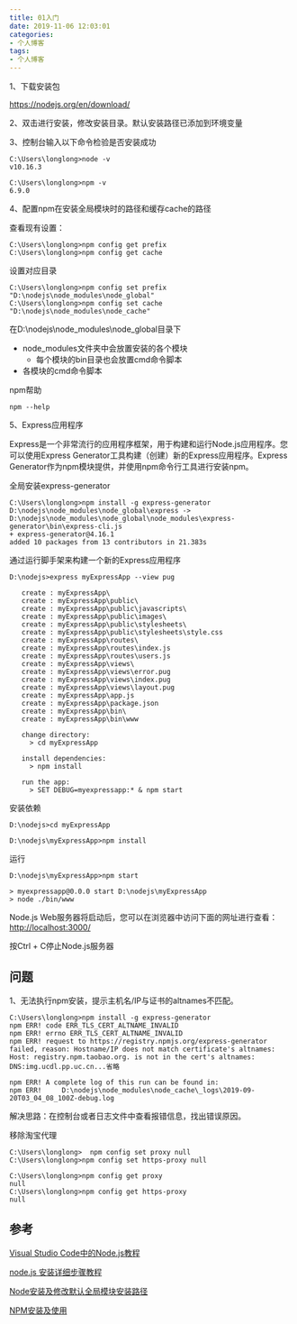 ```yaml
---
title: 01入门
date: 2019-11-06 12:03:01
categories:
- 个人博客
tags:
- 个人博客
---
```


1、下载安装包

<https://nodejs.org/en/download/>

<!-- more -->

2、双击进行安装，修改安装目录。默认安装路径已添加到环境变量

3、控制台输入以下命令检验是否安装成功

```log
C:\Users\longlong>node -v
v10.16.3

C:\Users\longlong>npm -v
6.9.0
```

4、配置npm在安装全局模块时的路径和缓存cache的路径

查看现有设置：

```log
C:\Users\longlong>npm config get prefix
C:\Users\longlong>npm config get cache
```

设置对应目录

```log
C:\Users\longlong>npm config set prefix "D:\nodejs\node_modules\node_global"
C:\Users\longlong>npm config set cache "D:\nodejs\node_modules\node_cache"
```

在D:\nodejs\node_modules\node_global目录下

- node_modules文件夹中会放置安装的各个模块
  - 每个模块的bin目录也会放置cmd命令脚本
- 各模块的cmd命令脚本

npm帮助

```log
npm --help
```

5、Express应用程序

Express是一个非常流行的应用程序框架，用于构建和运行Node.js应用程序。您可以使用Express Generator工具构建（创建）新的Express应用程序。Express Generator作为npm模块提供，并使用npm命令行工具进行安装npm。

全局安装express-generator

```log
C:\Users\longlong>npm install -g express-generator
D:\nodejs\node_modules\node_global\express -> D:\nodejs\node_modules\node_global\node_modules\express-generator\bin\express-cli.js
+ express-generator@4.16.1
added 10 packages from 13 contributors in 21.383s
```

通过运行脚手架来构建一个新的Express应用程序

```log
D:\nodejs>express myExpressApp --view pug

   create : myExpressApp\
   create : myExpressApp\public\
   create : myExpressApp\public\javascripts\
   create : myExpressApp\public\images\
   create : myExpressApp\public\stylesheets\
   create : myExpressApp\public\stylesheets\style.css
   create : myExpressApp\routes\
   create : myExpressApp\routes\index.js
   create : myExpressApp\routes\users.js
   create : myExpressApp\views\
   create : myExpressApp\views\error.pug
   create : myExpressApp\views\index.pug
   create : myExpressApp\views\layout.pug
   create : myExpressApp\app.js
   create : myExpressApp\package.json
   create : myExpressApp\bin\
   create : myExpressApp\bin\www

   change directory:
     > cd myExpressApp

   install dependencies:
     > npm install

   run the app:
     > SET DEBUG=myexpressapp:* & npm start
```

安装依赖

```log
D:\nodejs>cd myExpressApp

D:\nodejs\myExpressApp>npm install
```

运行

```log
D:\nodejs\myExpressApp>npm start

> myexpressapp@0.0.0 start D:\nodejs\myExpressApp
> node ./bin/www
```

Node.js Web服务器将启动后，您可以在浏览器中访问下面的网址进行查看：<http://localhost:3000/>

按Ctrl + C停止Node.js服务器

## 问题

1、无法执行npm安装，提示主机名/IP与证书的altnames不匹配。

```log
C:\Users\longlong>npm install -g express-generator
npm ERR! code ERR_TLS_CERT_ALTNAME_INVALID
npm ERR! errno ERR_TLS_CERT_ALTNAME_INVALID
npm ERR! request to https://registry.npmjs.org/express-generator failed, reason: Hostname/IP does not match certificate's altnames: Host: registry.npm.taobao.org. is not in the cert's altnames: DNS:img.ucdl.pp.uc.cn...省略

npm ERR! A complete log of this run can be found in:
npm ERR!     D:\nodejs\node_modules\node_cache\_logs\2019-09-20T03_04_08_100Z-debug.log
```

解决思路：在控制台或者日志文件中查看报错信息，找出错误原因。

移除淘宝代理

```log
C:\Users\longlong>  npm config set proxy null
C:\Users\longlong>npm config set https-proxy null

C:\Users\longlong>npm config get proxy
null
C:\Users\longlong>npm config get https-proxy
null
```

## 参考

[Visual Studio Code中的Node.js教程](https://code.visualstudio.com/docs/nodejs/nodejs-tutorial)

[node.js 安装详细步骤教程](https://blog.csdn.net/antma/article/details/86104068)

[Node安装及修改默认全局模块安装路径](https://www.jianshu.com/p/38e3b6fe5f7a?tdsourcetag=s_pcqq_aiomsg)

[NPM安装及使用](https://www.jianshu.com/p/a1bb4c317c3e)
